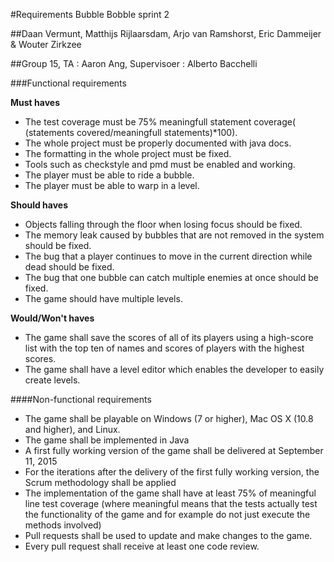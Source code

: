 #Requirements Bubble Bobble sprint 2

##Daan Vermunt, Matthijs Rijlaarsdam, Arjo van Ramshorst, Eric Dammeijer & Wouter Zirkzee

##Group 15, TA : Aaron Ang, Supervisoer : Alberto Bacchelli



###Functional requirements

**Must haves**
- The test coverage must be 75% meaningfull statement coverage( (statements covered/meaningfull statements)*100).
- The whole project must be properly documented with java docs.
- The formatting in the whole project must be fixed.
- Tools such as checkstyle and pmd must be enabled and working.
- The player must be able to ride a bubble.
- The player must be able to warp in a level.


**Should haves**
- Objects falling through the floor when losing focus should be fixed.
- The memory leak caused by bubbles that are not removed in the system should be fixed.
- The bug that a player continues to move in the current direction while dead should be fixed.
- The bug that one bubble can catch multiple enemies at once should be fixed.
- The game should have multiple levels.


**Would/Won't haves**
- The game shall save the scores of all of its players using a high-score list with the top ten of names and scores of players with the highest scores.
- The game shall have a level editor which enables the developer to easily create levels.

####Non-functional requirements
- The game shall be playable on Windows (7 or higher), Mac OS X (10.8 and higher), and Linux.
- The game shall be implemented in Java
- A first fully working version of the game shall be delivered at September 11, 2015
- For the iterations after the delivery of the first fully working version, the Scrum methodology shall be applied
- The implementation of the game shall have at least 75% of meaningful line test coverage (where meaningful means that the tests actually test the functionality of the game and for example do not just execute the methods involved)
- Pull requests shall be used to update and make changes to the game.
- Every pull request shall receive at least one code review.
